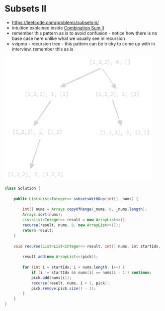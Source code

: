 # Subsets II

- https://leetcode.com/problems/subsets-ii/
- intuition explained inside [Combination Sum II](./Combination%20Sum%20II.md)
- remember this pattern as is to avoid confusion - notice how there is no base case here unlike what we usually see in recursion
- vvipmp - recursion tree - this pattern can be tricky to come up with in interview, remember this as is

![](./subsets-ii.png)

```java
class Solution {
    
    public List<List<Integer>> subsetsWithDup(int[] _nums) {
        
        int[] nums = Arrays.copyOfRange(_nums, 0, _nums.length);
        Arrays.sort(nums);
        List<List<Integer>> result = new ArrayList<>();
        recurse(result, nums, 0, new ArrayList<>());
        return result;
    }

    void recurse(List<List<Integer>> result, int[] nums, int startIdx, List<Integer> pick) {
        
        result.add(new ArrayList<>(pick));

        for (int i = startIdx; i < nums.length; i++) {
            if (i != startIdx && nums[i] == nums[i - 1]) continue;
            pick.add(nums[i]);
            recurse(result, nums, i + 1, pick);
            pick.remove(pick.size() - 1);
        }
    }
}
```
